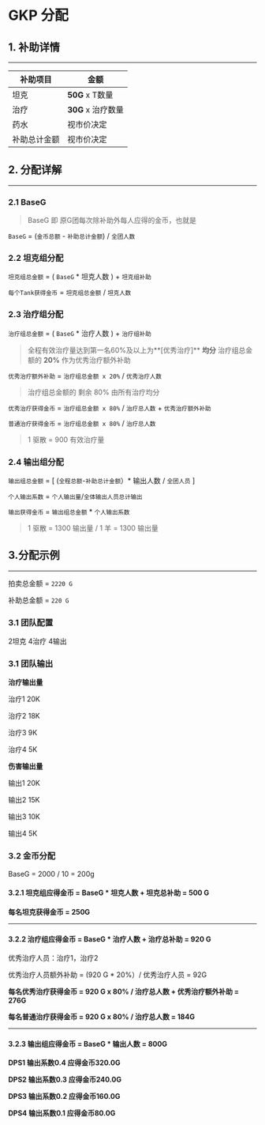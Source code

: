 # GKP 分配

## 1. 补助详情
------------

|  **补助项目** |  **金额** |
| ------------ | ------------ |
|  坦克  | **50G** x T数量 |
| 治疗 | **30G** x 治疗数量 |
| 药水  |  视市价决定 |
| 补助总计金额  |  视市价决定 |


## 2. 分配详解
------------

### 2.1 BaseG
> BaseG 即 原G团每次除补助外每人应得的金币，也就是

`BaseG` = (`金币总额` - `补助总计金额`) / `全团人数`

### 2.2 坦克组分配
`坦克组总金额` = ( `BaseG` * 坦克人数 )  + `坦克组补助` 

`每个Tank获得金币` =  `坦克组总金额` / `坦克人数`

### 2.3 治疗组分配
`治疗组总金额` = ( `BaseG` * 治疗人数 )  + `治疗组补助`

> 全程有效治疗量达到第一名60%及以上为**[优秀治疗]**  **均分** 治疗组总金额的 **20%** 作为优秀治疗额外补助

`优秀治疗额外补助` = `治疗组总金额 x 20%` / `优秀治疗人数`

> 治疗组总金额的 剩余 80% 由所有治疗均分


`优秀治疗获得金币` = `治疗组总金额 x 80%` / `治疗总人数` + `优秀治疗额外补助`

`普通治疗获得金币` = `治疗组总金额 x 80%` / `治疗总人数`

> 1 驱散 = 900 有效治疗量

### 2.4 输出组分配
`输出组总金额` = [ (`全程总额`-`补助总计金额`）* 输出人数 / `全团人员` ]

`个人输出系数` = `个人输出量`/`全体输出人员总计输出`


`输出获得金币` = `输出组总金额` * `个人输出系数`


> 1 驱散 = 1300 输出量 / 1 羊 = 1300 输出量


## 3.分配示例
------------

拍卖总金额 = `2220 G ` 

补助总金额 = `220 G`
### 3.1 团队配置
2坦克 4治疗 4输出

### 3.1 团队输出
**治疗输出量**

治疗1 20K

治疗2 18K

治疗3 9K

治疗4 5K 

**伤害输出量**

输出1 20K 

输出2 15K

输出3 10K

输出4 5K


### 3.2 金币分配
BaseG = 2000 / 10 = 200g

#### 3.2.1 坦克组应得金币 = BaseG * 坦克人数 + 坦克总补助 = 500 G

**每名坦克获得金币 = 250G**

------------

#### 3.2.2 治疗组应得金币 = BaseG * 治疗人数 + 治疗总补助 = 920 G

优秀治疗人员：治疗1，治疗2

优秀治疗人员额外补助 = (920 G * 20%）/ 优秀治疗人员 = 92G

**每名优秀治疗获得金币 = 920 G  x 80% / 治疗总人数 + 优秀治疗额外补助 = 276G**

**每名普通治疗获得金币 = 920 G x 80% / 治疗总人数 = 184G**

------------

#### 3.2.3 输出组应得金币 = BaseG * 输出人数 = 800G

**DPS1 输出系数0.4  应得金币320.0G**

**DPS2 输出系数0.3  应得金币240.0G**

**DPS3 输出系数0.2  应得金币160.0G**

**DPS4 输出系数0.1  应得金币80.0G**

